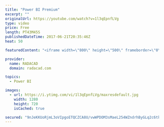 ```yaml
---
title: "Power BI Premium"
excerpt: ""
originalUrl: https://youtube.com/watch?v=1l3qEpnfLVg
type: video
price: Free
length: PT43M45S
publishedDateTime: 2017-06-21T20:35:46Z
heat: 50

featuredContent: "<iframe width=\"800\" height=\"500\" frameborder=\"0\" src=\"https://www.youtube.com/embed/1l3qEpnfLVg\" allow=\"accelerometer; autoplay; encrypted-media; gyroscope; picture-in-picture\" allowfullscreen></iframe>"

provider:
  name: RADACAD
  domain: radacad.com

topics:
  - Power BI

images:
  - url: https://i.ytimg.com/vi/1l3qEpnfLVg/maxresdefault.jpg
    width: 1280
    height: 720
    isCached: true

secured: "9nJeKKUoRjmL3oVIpgoETQCZCA8U/vwWPDOM3sMaeL254WZndrhByGLq2c6tkYGA/n+z4pGLQwuz5tCMtUlqBPHKqZMIFHjc7AJ5LysLfWl6ufKV0tKSeNjuN5B7jIJ2YVUKIQfEYI9CI3IOrRQdAFtzfuyrjmCVkVc2EneOfERRxf3Bh6EP71R+8LtQnylBsotOuOwp4RhpdDLII2F2OizSUaBUP/R+6GazLiV20fl2MApwSnurVbbekG3+Y08Kdp3INcvy/+YMiJ0dam6dyhBsL2cOqJpseaf0mamCinc4MhrJrq/h8hUK6VEoZG7nUR30bqOMhxLPkmzN6yNaSxo+xIRqX73DDzMKnqbXGrVh6bUpXTM5vFQfycZELcW8Vz/5m41s/ebWRe5ezJeKSd2i5Fv2QuoU1OCJm0peUHs=;I0iEwRG81lgMSa1TdxC9Hg=="
---
```


